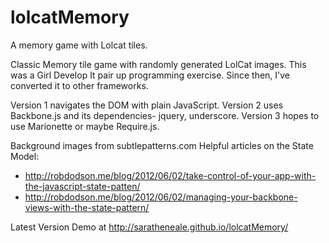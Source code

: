 lolcatMemory
============

A memory game with Lolcat tiles. 

 Classic Memory tile game with randomly generated LolCat images. This was a Girl Develop It pair up programming exercise. Since then, I've converted it to other frameworks.

 Version 1 navigates the DOM with plain JavaScript. 
 Version 2 uses Backbone.js and its dependencies- jquery, underscore. 
 Version 3 hopes to use Marionette or maybe Require.js. 

 Background images from subtlepatterns.com
 Helpful articles on the State Model:

 * http://robdodson.me/blog/2012/06/02/take-control-of-your-app-with-the-javascript-state-patten/
 * http://robdodson.me/blog/2012/06/02/managing-your-backbone-views-with-the-state-pattern/

Latest Version Demo at http://saratheneale.github.io/lolcatMemory/

